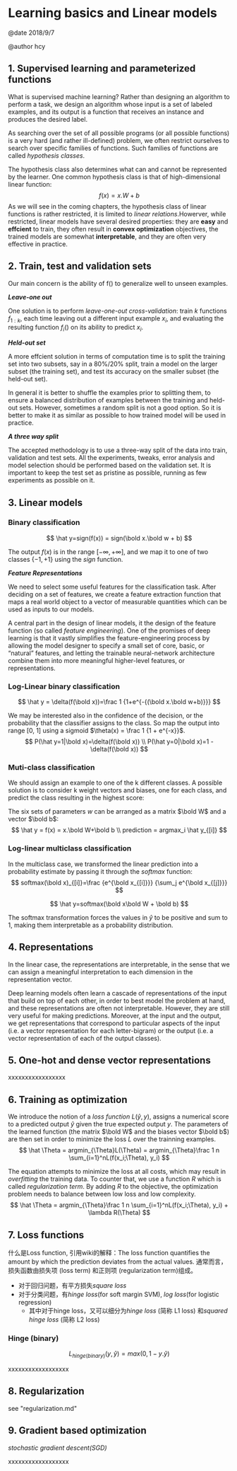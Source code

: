 
# Learning basics and Linear models

@date 2018/9/7

@author hcy

## 1. Supervised learning and parameterized functions

What is supervised machine learning?  Rather than designing an algorithm to perform a task, we design an algorithm whose input is a set of labeled examples, and its output is a function that receives an instance and produces the desired label.

As searching over the set of all possible programs (or all possible functions) is a very hard (and rather ill-defined) problem, we often restrict ourselves to search over specific families of functions. Such families of functions are called *hypothesis classes*.

The hypothesis class also determines what can and cannot be represented by the learner. One common hypothesis class is that of high-dimensional linear function:
$$
f(x)=x.W+b
$$
As we will see in the coming chapters, the hypothesis class of linear functions is rather restricted, it is limited to *linear relations*.Howerver, while restricted, linear models have several desired properties: they are **easy** and **effcient** to train, they often result in **convex optimization** objectives, the trained models are somewhat **interpretable**, and they are often very effective in practice.

## 2. Train, test and validation sets

Our main concern is the ability of f() to generalize well to unseen examples.

***Leave-one out***

One solution is to perform *leave-one-out* *cross-validation*:  train $k$ functions $f_{1:k}$, each time leaving out a different input example $x_i$, and evaluating the resulting function $f_i()$ on its ability to predict $x_i$.

***Held-out set***

A more effcient solution in terms of computation time is to split the training set into two subsets, say in a 80%/20% split, train a model on the larger subset (the training set), and test its accuracy on the smaller subset (the held-out set). 

In general it is better to shuffle the examples prior to splitting them, to ensure a balanced distribution of examples between the training and held-out sets. However, sometimes a random split is not a good option. So it is better to make it as similar as possible to how trained model will be used in practice.

***A three way split***

The accepted methodology is to use a three-way split of the data into train, validation and test sets. All the experiments, tweaks, error analysis and model selection should be performed based on the validation set. It is important to keep the test set as pristine as possible, running as few experiments as possible on it.

## 3. Linear models

### Binary classification

$$
\hat y=sign(f(x)) = sign(\bold x.\bold w + b)
$$

The output $f(x)$ is in the range $[-\infty, +\infty]$, and we  map it to one of two classes $\{-1, +1\}$ using the *sign* function.

***Feature Representations***

We need to select some useful features for the classification task. After deciding on a set of features, we create a feature extraction function that maps a real world object to a vector of measurable quantities which can be used as inputs to our models.

A central part in the design of linear models, it the design of the feature function (so called *feature engineering*). One of the promises of deep learning is that it vastly simplifies the feature-engineering process by allowing the model designer to specify a small set of core, basic, or “natural” features, and letting the trainable neural-network architecture combine them into more meaningful higher-level features, or representations. 

### Log-Linear binary classification

$$
\hat y = \delta(f(\bold x))=\frac 1 {1+e^{-{(\bold x.\bold w+b)}}}
$$

We may be interested also in the confidence of the decision, or the probability that the classifier assigns to the class. So map the output  into range [0, 1] using a sigmoid $\theta(x) = \frac 1 {1  + e^{-x}}$.
$$
P(\hat y=1|\bold x)=\delta(f(\bold x)) \\
P(\hat y=0|\bold x)=1 - \delta(f(\bold x))
$$

### Muti-class classification

We should assign an example to one of the k different classes. A possible solution is to consider k weight vectors and biases, one for each class, and predict the class resulting in the highest score:

The six sets of parameters $w$ can be arranged as a matrix $\bold W$ and a vector $\bold b$:
$$
\hat y = f(x) = x.\bold W+\bold b \\
prediction = argmax_i \hat y_{[i]}
$$

### Log-linear multiclass classification

In the multiclass case, we transformed the linear prediction into a probability estimate by passing it through the *softmax* function:
$$
softmax(\bold x)_{[i]}=\frac {e^{\bold x_{[i]}}} {\sum_j e^{\bold x_{[j]}}}
$$

$$
\hat y=softmax(\bold x\bold W + \bold b)
$$

The softmax transformation forces the values in $\hat y$ to be positive and sum to 1, making them interpretable as a probability distribution.

## 4. Representations

In the linear case, the representations are interpretable, in the sense that we can assign a meaningful interpretation to each dimension in the representation vector.

Deep learning models often learn a cascade of representations of the input that build on top of each other, in order to best model the problem at hand, and these representations are often not interpretable. However, they are still very useful for making predictions. Moreover, at the input and the output, we get representations that correspond to particular aspects of the input (i.e. a vector representation for each letter-bigram) or the output (i.e. a vector representation of each of the output classes).

## 5. One-hot and dense vector representations

xxxxxxxxxxxxxxxxx

## 6. Training as optimization

We introduce the notion of a *loss function* $L(\hat y, y)$, assigns a numerical score to a predicted output $\hat y$ given the true expected output $y$. The parameters of the learned function (the matrix $\bold W$ and the biases vector $\bold b$) are then set in order to minimize the loss $L$ over the trainning examples. 
$$
\hat \Theta = argmin_{\Theta}L(\Theta) = argmin_{\Theta}\frac 1 n \sum_{i=1}^nL(f(x_i;\Theta), y_i)
$$

The equation attempts to minimize the loss at all costs, which may result in *overfitting* the training data. To counter that, we use a function $R$ which is called *regularization term*. By adding $R$ to the objective, the optimization problem needs to balance between low loss and low complexity.
$$
\hat \Theta = argmin_{\Theta}\frac 1 n \sum_{i=1}^nL(f(x_i;\Theta), y_i) + \lambda R(\Theta)
$$

## 7. Loss functions

什么是Loss function, 引用wiki的解释：The loss function quantifies the amount by which the prediction deviates from the actual values. 通常而言，损失函数由损失项 (loss term) 和正则项 (regularization term)组成。

- 对于回归问题，有平方损失*square loss*
- 对于分类问题，有*hinge loss*(for soft margin SVM), *log loss*(for logistic regression)
  - 其中对于hinge loss，又可以细分为*hinge loss* (简称 L1 loss) 和*squared hinge loss* (简称 L2 loss)

### Hinge (binary)

$$
L_{hinge(binary)}(y, \hat y) = max(0, 1-y.\hat y)
$$

xxxxxxxxxxxxxxxxxx

## 8. Regularization

see "regularization.md"

## 9. Gradient based optimization

*stochastic gradient descent(SGD)*

xxxxxxxxxxxxxxxxxx
